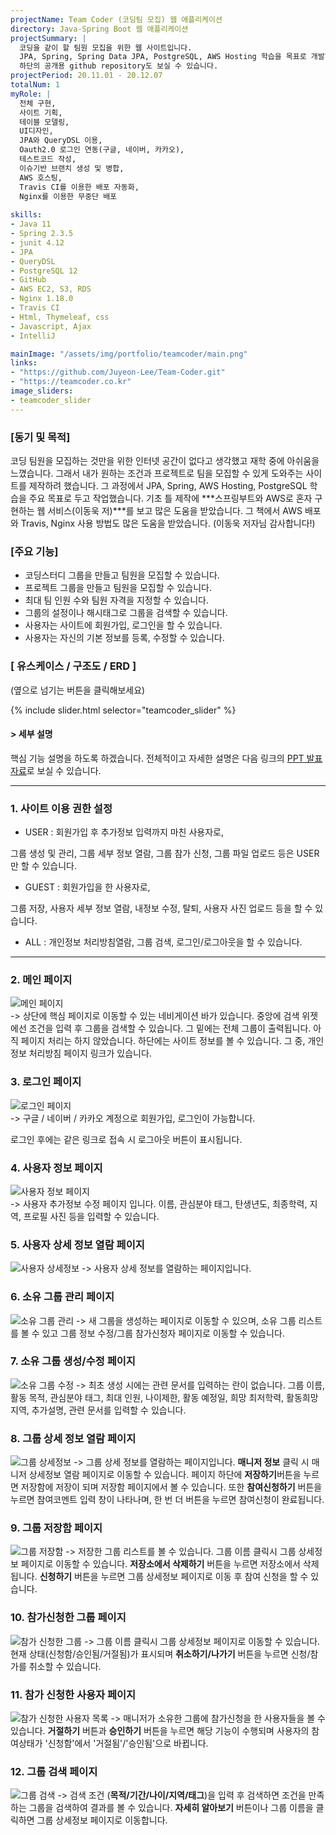 ```yaml
---
projectName: Team Coder (코딩팀 모집) 웹 애플리케이션
directory: Java-Spring Boot 웹 애플리케이션
projectSummary: |
  코딩을 같이 할 팀원 모집을 위한 웹 사이트입니다.
  JPA, Spring, Spring Data JPA, PostgreSQL, AWS Hosting 학습을 목표로 개발한 개인 프로젝트입니다.
  하단의 공개용 github repository도 보실 수 있습니다.
projectPeriod: 20.11.01 - 20.12.07
totalNum: 1
myRole: |
  전체 구현,
  사이트 기획,
  테이블 모델링,
  UI디자인,  
  JPA와 QueryDSL 이용, 
  Oauth2.0 로그인 연동(구글, 네이버, 카카오), 
  테스트코드 작성, 
  이슈기반 브랜치 생성 및 병합, 
  AWS 호스팅, 
  Travis CI를 이용한 배포 자동화, 
  Nginx를 이용한 무중단 배포
  
skills:
- Java 11
- Spring 2.3.5
- junit 4.12
- JPA
- QueryDSL
- PostgreSQL 12
- GitHub
- AWS EC2, S3, RDS
- Nginx 1.18.0
- Travis CI
- Html, Thymeleaf, css
- Javascript, Ajax
- IntelliJ

mainImage: "/assets/img/portfolio/teamcoder/main.png"
links: 
- "https://github.com/Juyeon-Lee/Team-Coder.git"
- "https://teamcoder.co.kr"
image_sliders:
- teamcoder_slider
---
```


### &#91;동기 및 목적&#93;
 코딩 팀원을 모집하는 것만을 위한 인터넷 공간이 없다고 생각했고 재학 중에 아쉬움을 느꼈습니다. 그래서 내가 원하는 조건과 프로젝트로 팀을 모집할 수 있게 도와주는 사이트를 제작하려 했습니다. 그 과정에서 JPA, Spring, AWS Hosting, PostgreSQL 학습을 주요 목표로 두고 작업했습니다. 기초 틀 제작에 ***스프링부트와 AWS로 혼자 구현하는 웹 서비스(이동욱 저)***를 보고 많은 도움을 받았습니다. 그 책에서 AWS 배포와 Travis, Nginx 사용 방법도 많은 도움을 받았습니다. (이동욱 저자님 감사합니다!)

### &#91;주요 기능&#93;
*  코딩스터디 그룹을 만들고 팀원을 모집할 수 있습니다.
*  프로젝트 그룹을 만들고 팀원을 모집할 수 있습니다.
*  최대 팀 인원 수와 팀원 자격을 지정할 수 있습니다.
*  그룹의 설정이나 해시태그로 그룹을 검색할 수 있습니다.
*  사용자는 사이트에 회원가입, 로그인을 할 수 있습니다.
*  사용자는 자신의 기본 정보를 등록, 수정할 수 있습니다. 

### &#91; 유스케이스 / 구조도 / ERD &#93;
(옆으로 넘기는 버튼을 클릭해보세요)

{% include slider.html selector="teamcoder_slider" %}
<br>

#### &#62; 세부 설명

핵심 기능 설명을 하도록 하겠습니다.
전체적이고 자세한 설명은 다음 링크의 [PPT 발표자료](https://drive.google.com/file/d/1GVxnB8SfwNNkbsg6sN4f0IoTB2O6q2s0/view?usp=sharing)로 보실 수 있습니다.

----

### 1. 사이트 이용 권한 설정


*  USER : 회원가입 후 추가정보 입력까지 마친 사용자로,

그룹 생성 및 관리, 그룹 세부 정보 열람, 그룹 참가 신청, 그룹 파일 업로드 등은 USER만 할 수 있습니다.
*  GUEST : 회원가입을 한 사용자로,

그룹 저장, 사용자 세부 정보 열람, 내정보 수정, 탈퇴, 사용자 사진 업로드 등을 할 수 있습니다.
*  ALL : 개인정보 처리방침열람, 그룹 검색, 로그인/로그아웃을 할 수 있습니다.

----

### 2. 메인 페이지

![메인 페이지](/assets/img/portfolio/teamcoder/main_total.png)  
-> 상단에 핵심 페이지로 이동할 수 있는 네비게이션 바가 있습니다. 중앙에 검색 위젯에선 조건을 입력 후 그룹을 검색할 수 있습니다. 그 밑에는 전체 그룹이 출력됩니다. 아직 페이지 처리는 하지 않았습니다. 하단에는 사이트 정보를 볼 수 있습니다. 그 중, 개인정보 처리방침 페이지 링크가 있습니다.

### 3. 로그인 페이지

![로그인 페이지](/assets/img/portfolio/teamcoder/logoption.png)  
-> 구글 / 네이버 / 카카오 계정으로 회원가입, 로그인이 가능합니다.

로그인 후에는 같은 링크로 접속 시 로그아웃 버튼이 표시됩니다.

### 4. 사용자 정보 페이지

![사용자 정보 페이지](/assets/img/portfolio/teamcoder/userInfo.png)  
-> 사용자 추가정보 수정 페이지 입니다. 이름, 관심분야 태그, 탄생년도, 최종학력, 지역, 프로필 사진 등을 입력할 수 있습니다.

### 5. 사용자 상세 정보 열람 페이지

![사용자 상세정보](/assets/img/portfolio/teamcoder/userDetail.png)
-> 사용자 상세 정보를 열람하는 페이지입니다.

### 6. 소유 그룹 관리 페이지

![소유 그룹 관리](/assets/img/portfolio/teamcoder/groupManage.png)
-> 새 그룹을 생성하는 페이지로 이동할 수 있으며, 소유 그룹 리스트를 볼 수 있고 그룹 정보 수정/그룹 참가신청자 페이지로 이동할 수 있습니다.

### 7. 소유 그룹 생성/수정 페이지

![소유 그룹 수정](/assets/img/portfolio/teamcoder/group_update.png)
-> 최초 생성 시에는 관련 문서를 입력하는 란이 없습니다. 그룹 이름, 활동 목적, 관심분야 태그, 최대 인원, 나이제한, 활동 예정일, 희망 최저학력, 활동희망 지역, 추가설명, 관련 문서를 입력할 수 있습니다.

### 8. 그룹 상세 정보 열람 페이지

![그룹 상세정보](/assets/img/portfolio/teamcoder/groupDetail.png)
-> 그룹 상세 정보를 열람하는 페이지입니다. **매니저 정보** 클릭 시 매니저 상세정보 열람 페이지로 이동할 수 있습니다. 페이지 하단에 **저장하기**버튼을 누르면 저장함에 저장이 되며 저장함 페이지에서 볼 수 있습니다. 또한 **참여신청하기** 버튼을 누르면 참여코멘트 입력 창이 나타나며, 한 번 더 버튼을 누르면 참여신청이 완료됩니다.

### 9. 그룹 저장함 페이지

![그룹 저장함](/assets/img/portfolio/teamcoder/storage.png)
-> 저장한 그룹 리스트를 볼 수 있습니다. 그룹 이름 클릭시 그룹 상세정보 페이지로 이동할 수 있습니다. **저장소에서 삭제하기** 버튼을 누르면 저장소에서 삭제됩니다. **신청하기** 버튼을 누르면 그룹 상세정보 페이지로 이동 후 참여 신청을 할 수 있습니다.

### 10. 참가신청한 그룹 페이지

![참가 신청한 그룹](/assets/img/portfolio/teamcoder/applyList.png)
-> 그룹 이름 클릭시 그룹 상세정보 페이지로 이동할 수 있습니다. 현재 상태(신청함/승인됨/거절됨)가 표시되며 **취소하기/나가기** 버튼을 누르면 신청/참가를 취소할 수 있습니다.

### 11. 참가 신청한 사용자 페이지
![참가 신청한 사용자 목록](/assets/img/portfolio/teamcoder/applyUsers.png)
-> 매니저가 소유한 그룹에 참가신청을 한 사용자들을 볼 수 있습니다. **거절하기** 버튼과 **승인하기** 버튼을 누르면 해당 기능이 수행되며 사용자의 참여상태가 '신청함'에서 '거절됨'/'승인됨'으로 바뀝니다.

### 12. 그룹 검색 페이지
![그룹 검색](/assets/img/portfolio/teamcoder/searchResult.png)
-> 검색 조건 (**목적/기간/나이/지역/태그**)을 입력 후 검색하면 조건을 만족하는 그룹을 검색하여 결과를 볼 수 있습니다. **자세히 알아보기** 버튼이나 그룹 이름을 클릭하면 그룹 상세정보 페이지로 이동합니다.